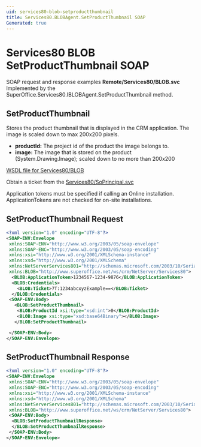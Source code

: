 ```yaml
---
uid: services80-blob-setproductthumbnail
title: Services80.BLOBAgent.SetProductThumbnail SOAP
Generated: true
---
```


# Services80 BLOB SetProductThumbnail SOAP

SOAP request and response examples **Remote/Services80/BLOB.svc**
Implemented by the <see cref="M:SuperOffice.Services80.IBLOBAgent.SetProductThumbnail">SuperOffice.Services80.IBLOBAgent.SetProductThumbnail</see> method.

## SetProductThumbnail

Stores the product thumbnail that is displayed in the CRM application. The image is scaled down to max 200x200 pixels.

* **productId:** The project id of the product the image belongs to.
* **image:** The image that is stored on the product (System.Drawing.Image); scaled down to no more than 200x200



[WSDL file for Services80/BLOB](../Services80-BLOB.md)

Obtain a ticket from the [Services80/SoPrincipal.svc](../SoPrincipal/SoPrincipal.md)

Application tokens must be specified if calling an Online installation. ApplicationTokens are not checked for on-site installations.

## SetProductThumbnail Request

```xml
<?xml version="1.0" encoding="UTF-8"?>
<SOAP-ENV:Envelope
 xmlns:SOAP-ENV="http://www.w3.org/2003/05/soap-envelope"
 xmlns:SOAP-ENC="http://www.w3.org/2003/05/soap-encoding"
 xmlns:xsi="http://www.w3.org/2001/XMLSchema-instance"
 xmlns:xsd="http://www.w3.org/2001/XMLSchema"
 xmlns:NetServerServices801="http://schemas.microsoft.com/2003/10/Serialization/"
 xmlns:BLOB="http://www.superoffice.net/ws/crm/NetServer/Services80">
  <BLOB:ApplicationToken>1234567-1234-9876</BLOB:ApplicationToken>
  <BLOB:Credentials>
    <BLOB:Ticket>7T:1234abcxyzExample==</BLOB:Ticket>
  </BLOB:Credentials>
 <SOAP-ENV:Body>
   <BLOB:SetProductThumbnail>
    <BLOB:ProductId xsi:type="xsd:int">0</BLOB:ProductId>
    <BLOB:Image xsi:type="xsd:base64Binary"></BLOB:Image>
   </BLOB:SetProductThumbnail>

 </SOAP-ENV:Body>
</SOAP-ENV:Envelope>

```


## SetProductThumbnail Response

```xml
<?xml version="1.0" encoding="UTF-8"?>
<SOAP-ENV:Envelope
 xmlns:SOAP-ENV="http://www.w3.org/2003/05/soap-envelope"
 xmlns:SOAP-ENC="http://www.w3.org/2003/05/soap-encoding"
 xmlns:xsi="http://www.w3.org/2001/XMLSchema-instance"
 xmlns:xsd="http://www.w3.org/2001/XMLSchema"
 xmlns:NetServerServices801="http://schemas.microsoft.com/2003/10/Serialization/"
 xmlns:BLOB="http://www.superoffice.net/ws/crm/NetServer/Services80">
 <SOAP-ENV:Body>
  <BLOB:SetProductThumbnailResponse>
  </BLOB:SetProductThumbnailResponse>
 </SOAP-ENV:Body>
</SOAP-ENV:Envelope>

```

